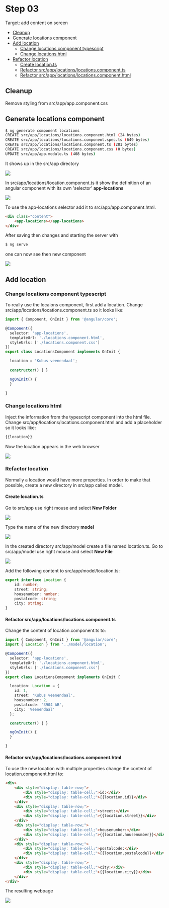 # Step 03

Target: add content on screen
- [Cleanup](#cleanup)
- [Generate locations component](#generate-locations-component)
- [Add location](#add-location)
    - [Change locations component typescript](#change-locations-component-typescript)
    - [Change locations html](#change-locations-html) 
- [Refactor location](#refactor-location)
    - [Create location.ts](#create-location.ts)
    - [Refactor src/app/locations/locations.component.ts](#refactor-src/app/locations/locations.component.ts)
    - [Refactor src/app/locations/locations.component.html](#refactor-src/app/locations/locations.component.html)

## Cleanup
Remove styling from src/app/app.component.css

## Generate locations component
```bash
$ ng generate component locations
CREATE src/app/locations/locations.component.html (24 bytes)
CREATE src/app/locations/locations.component.spec.ts (649 bytes)
CREATE src/app/locations/locations.component.ts (281 bytes)
CREATE src/app/locations/locations.component.css (0 bytes)
UPDATE src/app/app.module.ts (408 bytes)
```

It shows up in the src/app directory

![](images/step-03/locations.png)

In src/app/locations/location.component.ts it show the definition of an angular
component with its own 'selector' **app-locations**

![](images/step-03/locations-01.png)

To use the app-locations selector add it to src/app/app.component.html. 

```html
<div class="content">
    <app-locations></app-locations>
</div>
```

After saving then changes and starting the server with

```bash
$ ng serve
```

one can now see then new component

![](images/step-03/webapp-04.png)

## Add location

### Change locations component typescript
To really use the locaions component, first add a location.
Change src/app/locations/locations.component.ts so it looks like:

```typescript
import { Component, OnInit } from '@angular/core';

@Component({
  selector: 'app-locations',
  templateUrl: './locations.component.html',
  styleUrls: ['./locations.component.css']
})
export class LocationsComponent implements OnInit {

  location = 'Kubus veenendaal';
  
  constructor() { }

  ngOnInit() {
  }

}
```

### Change locations html
Inject the information from the typescript component into the html file.
Change src/app/locations/locations.component.html and add a placeholder so it looks like:

```html
{{location}}
```

Now the location appears in the web browser

![](images/step-03/webapp-05.png)

### Refactor location
Normally a location would have more properties. In order to make that possible, create a new directory in src/app called model.

#### Create location.ts
Go to src/app use right mouse and select **New Folder**

![](images/step-03/editor-01.png)

Type the name of the new directory **model**

![](images/step-03/editor-02.png)

In the created directory src/app/model create a file named location.ts.
Go to src/app/model use right mouse and select **New File**

![](images/step-03/editor-03.png)

Add the following content to src/app/model/location.ts:

```typescript
export interface Location {
    id: number;
    street: string;
    housenumber: number;
    postalcode: string;
    city: string;
}
```

#### Refactor src/app/locations/locations.component.ts
Change the content of location.component.ts to:

```typescript
import { Component, OnInit } from '@angular/core';
import { Location } from '../model/location';

@Component({
  selector: 'app-locations',
  templateUrl: './locations.component.html',
  styleUrls: ['./locations.component.css']
})
export class LocationsComponent implements OnInit {

  location: Location = {
    id: 1,
    street: 'Kubus veenendaal',
    housenumber: 2,
    postalcode: '3904 AB',
    city: 'Veenendaal'
  };

  constructor() { }

  ngOnInit() {
  }

}
```

#### Refactor src/app/locations/locations.component.html
To use the new location with multiple properties change the content of location.component.html to: 

```html
<div>
    <div style="display: table-row;">
        <div style="display: table-cell;">id:</div>
        <div style="display: table-cell;">{{location.id}}</div>
    </div>
    <div style="display: table-row;">
        <div style="display: table-cell;">street:</div>
        <div style="display: table-cell;">{{location.street}}</div>
    </div>
    <div style="display: table-row;">
        <div style="display: table-cell;">housenumber:</div>
        <div style="display: table-cell;">{{location.housenumber}}</div>
    </div>
    <div style="display: table-row;">
        <div style="display: table-cell;">postalcode:</div>
        <div style="display: table-cell;">{{location.postalcode}}</div>
    </div>
    <div style="display: table-row;">
        <div style="display: table-cell;">city:</div>
        <div style="display: table-cell;">{{location.city}}</div>
    </div>
</div>
```

The resulting webpage 

![](images/step-03/webapp-06.png)